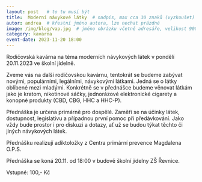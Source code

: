 ```yaml
---
layout: post   # to tu musí být
title:  Moderní návykové látky  # nadpis, max cca 30 znaků (vyzkoušet)
autor: andrea  # křestní jméno autora, lze nechat prázdné
image: /img/blog/vap.jpg  # jméno obrázku včetně adresáře, velikost 900x600
category: kavarna
event-date: 2023-11-20 18:00
---
```

Rodičovská kavárna na téma moderních návykových látek v pondělí 20.11.2023 ve školní jídelně.

<!--vice-->

Zveme vás na další rodičovskou kavárnu, tentokrát se budeme zabývat novými, populárními, legálními, návykovými látkami. Jedná se o látky oblíbené mezi mladými. 
Konkrétně se v přednášce budeme věnovat látkám jako je kratom, nikotinové sáčky, jednorázové elektronické cigarety a konopné produkty (CBD, CBG, HHC a HHC-P). 


Přednáška je určena primárně pro dospělé. Zaměří se na účinky látek, dostupnost, legislativu a případnou první pomoc při předávkování. 
Jako vždy bude prostor i pro diskuzi a dotazy, ať už se budou týkat těchto či jiných návykových látek. 


Přednášku realizují adiktoložky z Centra primární prevence Magdalena O.P.S.

Přednáška se koná 20.11. od 18:00 v budově školní jídelny ZŠ Řevnice.

Vstupné: 100,- Kč  


<!--quote-->

